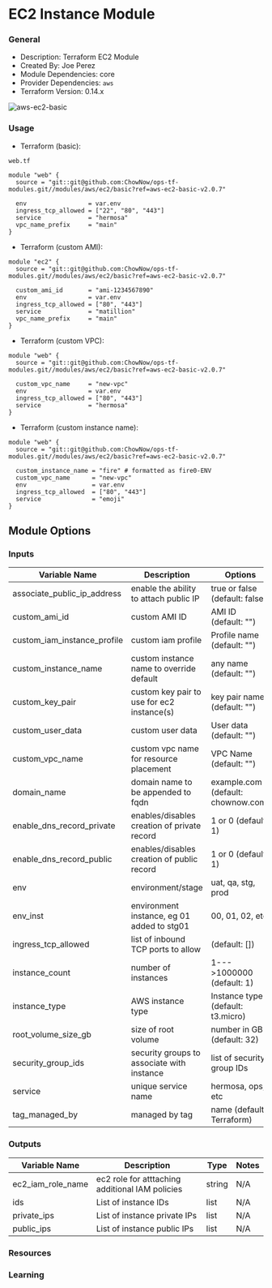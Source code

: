 # EC2 Instance Module

### General

* Description: Terraform EC2 Module
* Created By: Joe Perez
* Module Dependencies: core
* Provider Dependencies: `aws`
* Terraform Version: 0.14.x

![aws-ec2-basic](https://github.com/ChowNow/ops-tf-modules/workflows/aws-ec2-basic/badge.svg)


### Usage

* Terraform (basic):


`web.tf`
```hcl
module "web" {
  source = "git::git@github.com:ChowNow/ops-tf-modules.git//modules/aws/ec2/basic?ref=aws-ec2-basic-v2.0.7"

  env                 = var.env
  ingress_tcp_allowed = ["22", "80", "443"]
  service             = "hermosa"
  vpc_name_prefix     = "main"
}
```

* Terraform (custom AMI):

```hcl
module "ec2" {
  source = "git::git@github.com:ChowNow/ops-tf-modules.git//modules/aws/ec2/basic?ref=aws-ec2-basic-v2.0.7"

  custom_ami_id       = "ami-1234567890"
  env                 = var.env
  ingress_tcp_allowed = ["80", "443"]
  service             = "matillion"
  vpc_name_prefix     = "main"
}
```

* Terraform (custom VPC):

```hcl
module "web" {
  source = "git::git@github.com:ChowNow/ops-tf-modules.git//modules/aws/ec2/basic?ref=aws-ec2-basic-v2.0.7"

  custom_vpc_name     = "new-vpc"
  env                 = var.env
  ingress_tcp_allowed = ["80", "443"]
  service             = "hermosa"
}
```

* Terraform (custom instance name):

```hcl
module "web" {
  source = "git::git@github.com:ChowNow/ops-tf-modules.git//modules/aws/ec2/basic?ref=aws-ec2-basic-v2.0.7"

  custom_instance_name = "fire" # formatted as fire0-ENV
  custom_vpc_name      = "new-vpc"
  env                  = var.env
  ingress_tcp_allowed  = ["80", "443"]
  service              = "emoji"
}
```


## Module Options


### Inputs

| Variable Name               | Description                                 | Options                            | Type     | Required? | Notes |
| --------------------------- | ------------------------------------------- | ---------------------------------- | -------- | --------- | ----- |
| associate_public_ip_address | enable the ability to attach public IP      | true or false (default: false)     | Boolean  | No        | N/A   |
| custom_ami_id               | custom AMI ID                               | AMI ID (default: "")               | String   | No        | N/A   |
| custom_iam_instance_profile | custom iam profile                          | Profile name (default: "")         | String   | No        | N/A   |
| custom_instance_name        | custom instance name to override default    | any name (default: "")             | String   | No        | N/A   |
| custom_key_pair             | custom key pair to use for ec2 instance(s)  | key pair name (default: "")        | String   | No        | N/A   |
| custom_user_data            | custom user data                            | User data (default: "")            | Template | No        | N/A   |
| custom_vpc_name             | custom vpc name for resource placement      | VPC Name (default: "")             | String   | No        | N/A   |
| domain_name                 | domain name to be appended to fqdn          | example.com (default: chownow.com) | String   | No        | N/A   |
| enable_dns_record_private   | enables/disables creation of private record | 1 or 0 (default: 1)                | String   | No        | N/A   |
| enable_dns_record_public    | enables/disables creation of public record  | 1 or 0 (default: 1)                | String   | No        | N/A   |
| env                         | environment/stage                           | uat, qa, stg, prod                 | String   | Yes       | N/A   |
| env_inst                    | environment instance, eg 01 added to stg01  | 00, 01, 02, etc                    | String   | No        | N/A   |
| ingress_tcp_allowed         | list of inbound TCP ports to allow          | (default: [])                      | List     | No        | N/A   |
| instance_count              | number of instances                         | 1--->1000000 (default: 1)          | Int      | No        | N/A   |
| instance_type               | AWS instance type                           | Instance type (default: t3.micro)  | String   | No        | N/A   |
| root_volume_size_gb         | size of root volume                         | number in GB (default: 32)         | Int      | No        | N/A   |
| security_group_ids          | security groups to associate with instance  | list of security group IDs         | List     | Yes       | N/A   |
| service                     | unique service name                         | hermosa, ops, etc                  | String   | Yes       | N/A   |
| tag_managed_by              | managed by tag                              | name (default: Terraform)          | String   | No        | N/A   |



### Outputs

| Variable Name     | Description                                     | Type   | Notes |
| ----------------- | ----------------------------------------------- | ------ | ----- |
| ec2_iam_role_name | ec2 role for atttaching additional IAM policies | string | N/A   |
| ids               | List of instance IDs                            | list   | N/A   |
| private_ips       | List of instance private IPs                    | list   | N/A   |
| public_ips        | List of instance public IPs                     | list   | N/A   |


### Resources

### Learning
